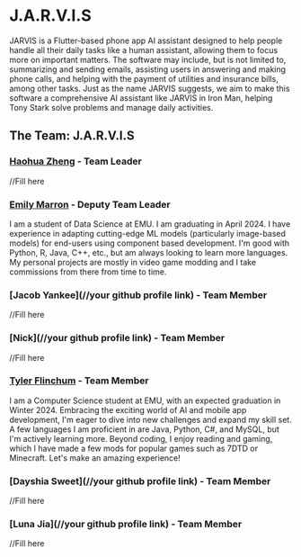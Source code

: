# J.A.R.V.I.S
JARVIS is a Flutter-based phone app AI assistant designed to help people handle all their daily tasks like a human assistant, allowing them to focus more on important matters. The software may include, but is not limited to, summarizing and sending emails, assisting users in answering and making phone calls, and helping with the payment of utilities and insurance bills, among other tasks. Just as the name JARVIS suggests, we aim to make this software a comprehensive AI assistant like JARVIS in Iron Man, helping Tony Stark solve problems and manage daily activities.

## The Team: J.A.R.V.I.S

### [Haohua Zheng](https://github.com/haohuazheng3) - Team Leader

//Fill here

### [Emily Marron](https://github.com/emarron) - Deputy Team Leader

I am a student of Data Science at EMU. I am graduating in April 2024. I have experience in adapting cutting-edge ML models (particularly image-based models) for end-users using component based development. I'm good with Python, R, Java, C++, etc., but am always looking to learn more languages. My personal projects are mostly in video game modding and I take commissions from there from time to time.

### [Jacob Yankee](//your github profile link) - Team Member

//Fill here

### [Nick](//your github profile link) - Team Member

//Fill here

### [Tyler Flinchum](https://github.com/TFlinchu) - Team Member

I am a Computer Science student at EMU, with an expected graduation in Winter 2024. Embracing the exciting world of AI and mobile app development, I'm eager to dive into new challenges and expand my skill set. A few languages I am proficient in are  Java, Python, C#, and MySQL, but I'm actively learning more. Beyond coding, I enjoy reading and gaming, which I have made a few mods for popular games such as 7DTD or Minecraft. Let's make an amazing experience!

### [Dayshia Sweet](//your github profile link) - Team Member

//Fill here

### [Luna Jia](//your github profile link) - Team Member

//Fill here
